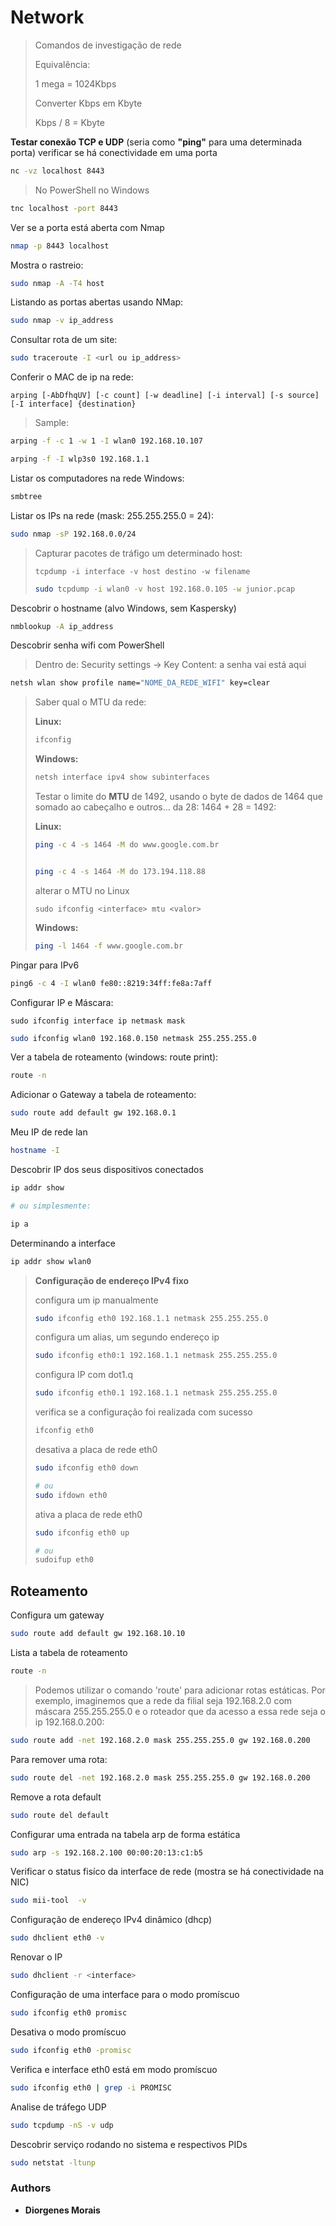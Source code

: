 # Network

>Comandos de investigação de rede
>
>Equivalência:
>
>1 mega = 1024Kbps
>
>Converter Kbps em Kbyte
>
>Kbps / 8 = Kbyte

**Testar conexão TCP e UDP** (seria como **"ping"** para uma determinada porta) verificar se há conectividade em uma porta

```bash
nc -vz localhost 8443
```

>No PowerShell no Windows

```cmd
tnc localhost -port 8443
```

Ver se a porta está aberta com Nmap

```bash
nmap -p 8443 localhost
```

Mostra o rastreio:

```bash
sudo nmap -A -T4 host
```

Listando as portas abertas usando NMap:

```bash
sudo nmap -v ip_address
```

Consultar rota de um site:

```bash
sudo traceroute -I <url ou ip_address>
```

Conferir o MAC de ip na rede:

`arping [-AbDfhqUV] [-c count] [-w deadline] [-i interval] [-s source] [-I interface] {destination}`

>Sample:

```bash
arping -f -c 1 -w 1 -I wlan0 192.168.10.107
```

```bash
arping -f -I wlp3s0 192.168.1.1
```

Listar os computadores na rede Windows:

```bash
smbtree
```

Listar os IPs na rede (mask: 255.255.255.0 = 24):

```bash
sudo nmap -sP 192.168.0.0/24
```

>Capturar pacotes de tráfigo um determinado host:
>
>`tcpdump -i interface -v host destino -w filename`
>
>```bash
>sudo tcpdump -i wlan0 -v host 192.168.0.105 -w junior.pcap
>```

Descobrir o hostname (alvo Windows, sem Kaspersky)

```bash
nmblookup -A ip_address
```

Descobrir senha wifi com PowerShell

>Dentro de: Security settings -> Key Content: a senha vai está aqui

```cmd
netsh wlan show profile name="NOME_DA_REDE_WIFI" key=clear
```

>Saber qual o MTU da rede:
>
>**Linux:**
>
>```bash
>ifconfig
>```
>
>**Windows:**
>
>```bash
>netsh interface ipv4 show subinterfaces
>```
>
>Testar o limite do **MTU** de 1492, usando o byte de dados de 1464 que somado ao cabeçalho e outros... da 28: 1464 + 28 = 1492:
>
>**Linux:**
>
>```bash
>ping -c 4 -s 1464 -M do www.google.com.br
>
>
>ping -c 4 -s 1464 -M do 173.194.118.88
>```
>
>alterar o MTU no Linux
>
>`sudo ifconfig <interface> mtu <valor>`
>
>**Windows:**
>
>```bash
>ping -l 1464 -f www.google.com.br
>```

Pingar para IPv6

```bash
ping6 -c 4 -I wlan0 fe80::8219:34ff:fe8a:7aff
```

Configurar IP e Máscara:

`sudo ifconfig interface ip netmask mask`

```bash
sudo ifconfig wlan0 192.168.0.150 netmask 255.255.255.0
```

Ver a tabela de roteamento (windows: route print):

```bash
route -n
```

Adicionar o Gateway a tabela de roteamento:

```bash
sudo route add default gw 192.168.0.1
```

Meu IP de rede lan

```bash
hostname -I
```

Descobrir IP dos seus dispositivos conectados

```bash
ip addr show

# ou simplesmente:

ip a
```

Determinando a interface

```bash
ip addr show wlan0
```

>**Configuração de endereço IPv4 fixo**
>
>configura um ip manualmente
>
>```bash
>sudo ifconfig eth0 192.168.1.1 netmask 255.255.255.0
>```
>
>configura um alias, um segundo endereço ip
>
>```bash
>sudo ifconfig eth0:1 192.168.1.1 netmask 255.255.255.0
>```
>
>configura IP com dot1.q
>
>```bash
>sudo ifconfig eth0.1 192.168.1.1 netmask 255.255.255.0
>```
>
>verifica se a configuração foi realizada com sucesso
>
>```bash
>ifconfig eth0
>```
>
>desativa a placa de rede eth0
>
>```bash
>sudo ifconfig eth0 down
>
># ou
>sudo ifdown eth0
>```
>
>ativa a placa de rede eth0
>
>```bash
>sudo ifconfig eth0 up
>
># ou
>sudoifup eth0
>```
>

## Roteamento

Configura um gateway

```bash
sudo route add default gw 192.168.10.10
```

Lista a tabela de roteamento

```bash
route -n
```

> Podemos utilizar o comando 'route' para adicionar rotas estáticas. Por exemplo, imaginemos que a rede da filial seja 192.168.2.0 com máscara 255.255.255.0 e o roteador que da acesso a essa rede seja o ip 192.168.0.200:

```bash
sudo route add -net 192.168.2.0 mask 255.255.255.0 gw 192.168.0.200
```

Para remover uma rota:

```bash
sudo route del -net 192.168.2.0 mask 255.255.255.0 gw 192.168.0.200
```

Remove a rota default

```bash
sudo route del default
```

Configurar uma entrada na tabela arp de forma estática

```bash
sudo arp -s 192.168.2.100 00:00:20:13:c1:b5
```

Verificar o status fisíco da interface de rede (mostra se há conectividade na NIC)

```bash
sudo mii-tool  -v
```

Configuração de endereço IPv4 dinâmico (dhcp)

```bash
sudo dhclient eth0 -v
```

Renovar o IP

```bash
sudo dhclient -r <interface>
```

Configuração de uma interface para o modo promíscuo

```bash
sudo ifconfig eth0 promisc
```

Desativa o modo promíscuo

```bash
sudo ifconfig eth0 -promisc
```

Verifica e interface eth0 está em modo promíscuo

```bash
sudo ifconfig eth0 | grep -i PROMISC
```

Analise de tráfego UDP

```bash
sudo tcpdump -nS -v udp
```

Descobrir serviço rodando no sistema e respectivos PIDs

```bash
sudo netstat -ltunp
```

### Authors

* **Diorgenes Morais**
